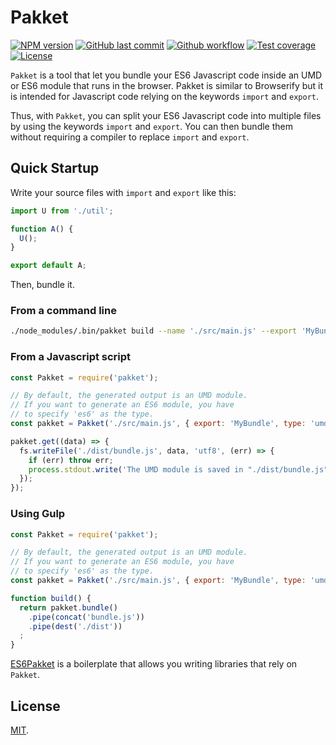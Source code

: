 # Pakket

[![NPM version][npm-image]][npm-url]
[![GitHub last commit][commit-image]][commit-url]
[![Github workflow][ci-image]][ci-url]
[![Test coverage][coveralls-image]][coveralls-url]
[![License][license-image]](LICENSE.md)

`Pakket` is a tool that let you bundle your ES6 Javascript code inside an UMD or ES6 module that runs in the browser. Pakket is similar to Browserify but it is intended for Javascript code relying on the keywords `import` and `export`.

Thus, with `Pakket`, you can split your ES6 Javascript code into multiple files by using the keywords `import` and `export`. You can then bundle them without requiring a compiler to replace `import` and `export`.


## Quick Startup

Write your source files with `import` and `export` like this:

```javascript
import U from './util';

function A() {
  U();
}

export default A;
```

Then, bundle it.


### From a command line

```bash
./node_modules/.bin/pakket build --name './src/main.js' --export 'MyBundle' --type 'umd' --outpout '/dist/bundle.js'
```

### From a Javascript script

```javascript
const Pakket = require('pakket');

// By default, the generated output is an UMD module.
// If you want to generate an ES6 module, you have
// to specify 'es6' as the type.
const pakket = Pakket('./src/main.js', { export: 'MyBundle', type: 'umd' });

pakket.get((data) => {
  fs.writeFile('./dist/bundle.js', data, 'utf8', (err) => {
    if (err) throw err;
    process.stdout.write('The UMD module is saved in "./dist/bundle.js"\n');
  });
});
```

### Using Gulp

```javascript
const Pakket = require('pakket');

// By default, the generated output is an UMD module.
// If you want to generate an ES6 module, you have
// to specify 'es6' as the type.
const pakket = Pakket('./src/main.js', { export: 'MyBundle', type: 'umd' });

function build() {
  return pakket.bundle()
    .pipe(concat('bundle.js'))
    .pipe(dest('./dist'))
  ;
}
```

[ES6Pakket](https://www.npmjs.com/package/@mobilabs/es6pakket) is a boilerplate that allows you writing libraries that rely on `Pakket`.


## License

[MIT](LICENSE.md).

<!--- URls -->

[npm-image]: https://img.shields.io/npm/v/pakket.svg?logo=npm&logoColor=fff&label=NPM+package
[release-image]: https://img.shields.io/github/release/jclo/pakket.svg?include_prereleases
[commit-image]: https://img.shields.io/github/last-commit/jclo/pakket.svg?logo=github
[ci-image]: https://github.com/jclo/pakket/actions/workflows/ci.yml/badge.svg
[coveralls-image]: https://img.shields.io/coveralls/jclo/pakket/master.svg?&logo=coveralls
[npm-bundle-size-image]: https://img.shields.io/bundlephobia/minzip/pakket.svg
[license-image]: https://img.shields.io/npm/l/pakket.svg

[npm-url]: https://www.npmjs.com/package/pakket
[release-url]: https://github.com/jclo/pakket/tags
[commit-url]: https://github.com/jclo/pakket/commits/master
[ci-url]: https://github.com/jclo/pakket/actions/workflows/ci.yml
[coveralls-url]: https://coveralls.io/github/jclo/pakket?branch=master
[npm-bundle-size-url]: https://img.shields.io/bundlephobia/minzip/pakket
[license-url]: http://opensource.org/licenses/MIT
